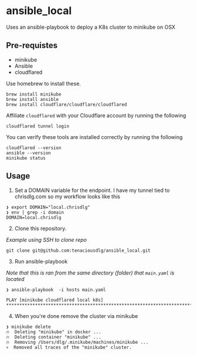 # ansible_local
Uses an ansible-playbook to deploy a K8s cluster to minikube on OSX

## Pre-requistes

* minikube
* Ansible
* cloudflared

Use homebrew to install these.

```
brew install minikube
brew install ansible
brew install cloudflare/cloudflare/cloudflared
```

Affiliate `cloudflared` with your Cloudflare account by running the following

```
cloudflared tunnel login
```

You can verify these tools are installed correctly by running the following

```
cloudflared --version
ansible --version
minikube status
```

## Usage
1. Set a DOMAIN variable for the endpoint. I have my tunnel tied to chrisdlg.com so my workflow looks like this

```
❯ export DOMAIN="local.chrisdlg"
❯ env | grep -i domain
DOMAIN=local.chrisdlg
```

2. Clone this repository.

_Example using SSH to clone repo_

```
git clone git@github.com:tenaciousdlg/ansible_local.git
```

3. Run ansible-playbook

_Note that this is ran from the same directory (folder) that `main.yaml` is located_

```
❯ ansible-playbook  -i hosts main.yaml

PLAY [minikube cloudflared local k8s] *****************************************************************************************************************************************************

```

4. When you're done remove the cluster via minikube

```
❯ minikube delete
🔥  Deleting "minikube" in docker ...
🔥  Deleting container "minikube" ...
🔥  Removing /Users/dlg/.minikube/machines/minikube ...
💀  Removed all traces of the "minikube" cluster.
```